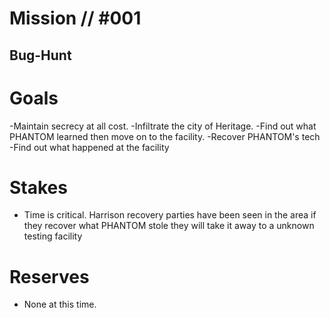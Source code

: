 # Mission // #001
## Bug-Hunt
# Goals
-Maintain secrecy at all cost.
-Infiltrate the city of Heritage.
  -Find out what PHANTOM learned then move on to the facility.
-Recover PHANTOM's tech 
-Find out what happened at the facility

# Stakes
- Time is critical. Harrison recovery parties have been seen in the area if they recover what PHANTOM stole they will take it away to a unknown testing facility

# Reserves
- None at this time.
